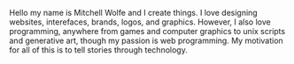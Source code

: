 Hello my name is Mitchell Wolfe and I create things. I love designing websites, interefaces, brands, logos, and graphics. However, I also love programming, anywhere from games and computer graphics to unix scripts and generative art, though my passion is web programming. My motivation for all of this is to tell stories through technology.